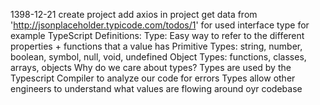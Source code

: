 
1398-12-21
    create project 
    add axios in project
    get data from 'http://jsonplaceholder.typicode.com/todos/1' for 
    used interface type for example TypeScript
    Definitions:
        Type: Easy way to refer to the different properties + functions that a value has
        Primitive Types: string, number, boolean, symbol, null,  void, undefined
        Object Types: functions, classes, arrays, objects
    Why do we care about types?
        Types are used by the Typescript Compiler to analyze our code for errors
        Types allow other engineers to understand what values are flowing around oyr codebase


